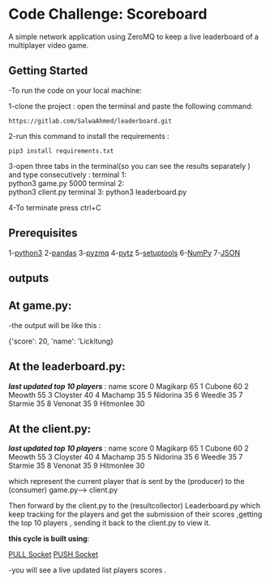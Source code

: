 Code Challenge: Scoreboard
==========================

A simple network application using ZeroMQ to keep a live leaderboard 
of a multiplayer video game.


**Getting Started**
-

-To run the code on your local machine:

1-clone the project : open the terminal and paste the following command:
    
    https://gitlab.com/SalwaAhmed/leaderboard.git

2-run this command to install the requirements :

    pip3 install requirements.txt  
    
3-open three tabs in the terminal(so you can see the results separately ) and type consecutively :
  terminal  1:  
    python3   game.py   5000
  terminal  2:  
    python3   client.py
  terminal  3:
    python3   leaderboard.py    


4-To terminate press ctrl+C



**Prerequisites**
-

1-[python3](https://docs.python.org/)
2-[pandas](https://pandas.pydata.org/pandas-docs/stable/)
3-[pyzmq](https://pyzmq.readthedocs.io/en/latest/)
4-[pytz](http://pytz.sourceforge.net/)
5-[setuptools](https://setuptools.readthedocs.io/en/latest/)
6-[NumPy](https://numpy.org/)
7-[JSON](https://docs.python.org/3/library/json.html)




**outputs**
-

At game.py:
-
-the output will be like this :

{'score': 20, 'name': 'Lickitung}


At the leaderboard.py:
-

_____________**last updated top 10 players**_____________ :
        name  score
0   Magikarp     65
1     Cubone     60
2     Meowth     55
3   Cloyster     40
4    Machamp     35
5   Nidorina     35
6     Weedle     35
7    Starmie     35
8    Venonat     35
9  Hitmonlee     30

At the client.py:
-

_____________**last updated top 10 players**_____________ :
        name  score
0   Magikarp     65
1     Cubone     60
2     Meowth     55
3   Cloyster     40
4    Machamp     35
5   Nidorina     35
6     Weedle     35
7    Starmie     35
8    Venonat     35
9  Hitmonlee     30

 
which represent the current player that is sent by the (producer) to the (consumer)
game.py--> client.py 

Then forward by the client.py to the (resultcollector) Leaderboard.py which keep tracking
for the players and get the submission of their scores ,getting the top 10 players , sending it back 
to the client.py to view it.

**this cycle is built using**:
 
 [PULL Socket](https://learning-0mq-with-pyzmq.readthedocs.io/en/latest/pyzmq/patterns/pushpull.html)
 [PUSH Socket](https://learning-0mq-with-pyzmq.readthedocs.io/en/latest/pyzmq/patterns/pushpull.html) 

-you will see a live updated list  players scores .




